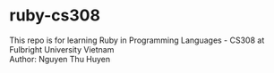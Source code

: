 # ruby-cs308
This repo is for learning Ruby in Programming Languages - CS308 at Fulbright University Vietnam\
Author: Nguyen Thu Huyen
